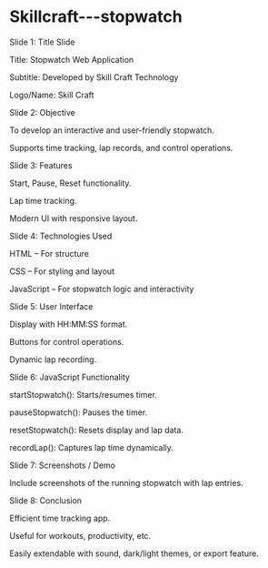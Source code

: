 # Skillcraft---stopwatch
Slide 1: Title Slide

Title: Stopwatch Web Application

Subtitle: Developed by Skill Craft Technology

Logo/Name: Skill Craft

Slide 2: Objective

To develop an interactive and user-friendly stopwatch.

Supports time tracking, lap records, and control operations.

Slide 3: Features

Start, Pause, Reset functionality.

Lap time tracking.

Modern UI with responsive layout.

Slide 4: Technologies Used

HTML – For structure

CSS – For styling and layout

JavaScript – For stopwatch logic and interactivity

Slide 5: User Interface

Display with HH:MM:SS format.

Buttons for control operations.

Dynamic lap recording.

Slide 6: JavaScript Functionality

startStopwatch(): Starts/resumes timer.

pauseStopwatch(): Pauses the timer.

resetStopwatch(): Resets display and lap data.

recordLap(): Captures lap time dynamically.

Slide 7: Screenshots / Demo

Include screenshots of the running stopwatch with lap entries.

Slide 8: Conclusion

Efficient time tracking app.

Useful for workouts, productivity, etc.

Easily extendable with sound, dark/light themes, or export feature.
